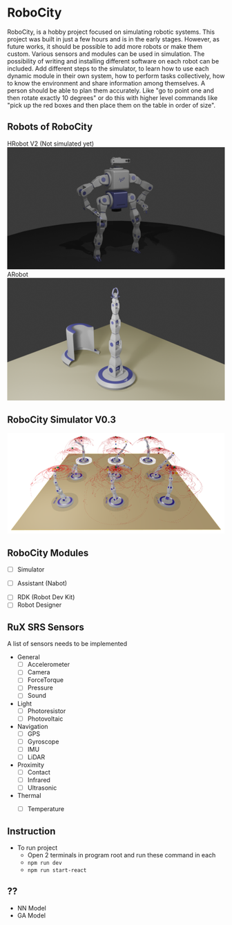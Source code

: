 # RoboCity
RoboCity, is a hobby project focused on simulating robotic systems. This project was built in just a few hours and is in the early stages. However, as future works, it should be possible to add more robots or make them custom. Various sensors and modules can be used in simulation. The possibility of writing and installing different software on each robot can be included. Add different steps to the simulator, to learn how to use each dynamic module in their own system, how to perform tasks collectively, how to know the environment and share information among themselves. A person should be able to plan them accurately. Like "go to point one and then rotate exactly 10 degrees" or do this with higher level commands like "pick up the red boxes and then place them on the table in order of size". 

## Robots of RoboCity
HRobot V2 (Not simulated yet)
![](/Documents/Screenshots/HRobotV2.png)
ARobot
![](/Documents/Screenshots/ARobot.png)

## RoboCity Simulator V0.3
<!-- ![](/Documents/Screenshots/V3.png) -->
![](/Documents/Screenshots/V3_PointCloud.png)

## RoboCity Modules
- [ ] Simulator
<!-- - AI
    - Hub
    - Services
    - Concepts -->
- [ ] Assistant (Nabot)
<!-- - [ ] OS -->
- [ ] RDK (Robot Dev Kit)
- [ ] Robot Designer

## RuX SRS Sensors
A list of sensors needs to be implemented
- General
    - [ ] Accelerometer
    - [ ] Camera
    - [ ] ForceTorque
    - [ ] Pressure
    - [ ] Sound
- Light
    - [ ] Photoresistor
    - [ ] Photovoltaic
- Navigation
    - [ ] GPS
    - [ ] Gyroscope
    - [ ] IMU
    - [ ] LiDAR
- Proximity
    - [ ] Contact
    - [ ] Infrared
    - [ ] Ultrasonic
- Thermal
    - [ ] Temperature


## Instruction
<!-- - To convert models `npm install -g gltfjsx` and then `gltfjsx Model.gltf` -->
- To run project
    - Open 2 terminals in program root and run these command in each
    - `npm run dev`
    - `npm run start-react`

## ??
- NN Model
- GA Model


<!-- ## Tasks
- [ ] Setup github pages
- [ ] Setup Linkedin page
- [ ] Setup new HRobot -->
